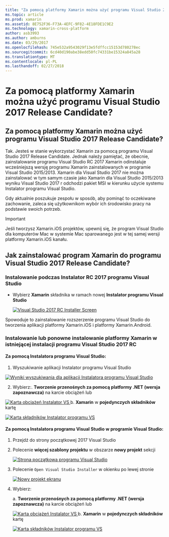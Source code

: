 ```yaml
---
title: "Za pomocą platformy Xamarin można użyć programu Visual Studio 2017 Release Candidate?"
ms.topic: article
ms.prod: xamarin
ms.assetid: 8E752F36-F73A-4EFC-9F82-4E18FDE1C9E2
ms.technology: xamarin-cross-platform
author: asb3993
ms.author: amburns
ms.date: 03/29/2017
ms.openlocfilehash: 745e532a9543029f13e5fdffcc15153d780278ec
ms.sourcegitcommit: 6cd40d190abe38edd50fc74331be15324a845a28
ms.translationtype: MT
ms.contentlocale: pl-PL
ms.lasthandoff: 02/27/2018
---
```

# <a name="can-i-use-visual-studio-2017-release-candidate-with-xamarin"></a>Za pomocą platformy Xamarin można użyć programu Visual Studio 2017 Release Candidate?

## <a name="can-i-use-visual-studio-2017-release-candidate-with-xamarin"></a>Za pomocą platformy Xamarin można użyć programu Visual Studio 2017 Release Candidate?

Tak. Jesteś w stanie wykorzystać Xamarin za pomocą programu Visual Studio 2017 Release Candidate. Jednak należy pamiętać, że obecnie, zainstalowanie programu Visual Studio RC 2017 Xamarin odinstaluje wcześniejszą wersję programu Xamarin zainstalowanych w programie Visual Studio 2015/2013. Xamarin dla Visual Studio 2017 nie można zainstalować w tym samym czasie jako Xamarin dla Visual Studio 2015/2013 wyniku Visual Studio 2017 r odchodzi pakiet MSI w kierunku użycie systemu Instalator programu Visual Studio.

Gdy aktualnie poszukuje zespołu w sposób, aby pominąć to oczekiwane zachowanie, zaleca się użytkownikom wybór ich środowisko pracy na podstawie swoich potrzeb. 

> [!IMPORTANT]
> Jeśli tworzysz Xamarin.iOS projektów, upewnij się, że program Visual Studio dla komputerów Mac w systemie Mac sparowanego jest w tej samej wersji platformy Xamarin.iOS kanału.

## <a name="how-do-i-install-xamarin-to-visual-studio-2017-release-candidate"></a>Jak zainstalować program Xamarin do programu Visual Studio 2017 Release Candidate?

### <a name="installing-during-the-visual-studio-2017-rc-installer"></a>Instalowanie podczas Instalator RC 2017 programu Visual Studio

* Wybierz **Xamarin** składnika w ramach nowej **Instalator programu Visual Studio**

  [ ![](visualstudio-2017-rc-images/install1-sml.png "Visual Studio 2017 RC Installer Screen")](visualstudio-2017-rc-images/install1-orig.png)

Spowoduje to zainstalowanie rozszerzenie programu Visual Studio do tworzenia aplikacji platformy Xamarin.iOS i platformy Xamarin.Android.

### <a name="installing-or-reinstalling-xamarin-in-an-existing-installation-of-visual-studio-2017-rc"></a>Instalowanie lub ponowne instalowanie platformy Xamarin w istniejącej instalacji programu Visual Studio 2017 RC

#### <a name="using-the-visual-studio-installer"></a>Za pomocą Instalatora programu Visual Studio:

1. Wyszukiwanie aplikacji Instalator programu Visual Studio

  [ ![](visualstudio-2017-rc-images/reinstall1-sml.png "Wyniki wyszukiwania dla aplikacji Instalatora programu Visual Studio")](visualstudio-2017-rc-images/reinstall1-orig.png)

2. Wybierz:. **Tworzenie przenośnych za pomocą platformy .NET (wersja zapoznawcza)** na karcie obciążeń lub

  [ ![](visualstudio-2017-rc-images/reinstall2-sml.png "Karta obciążeń Instalator VS") ](visualstudio-2017-rc-images/reinstall2-orig.png) b. **Xamarin** w **pojedynczych składników** kartę

  [ ![](visualstudio-2017-rc-images/reinstall3-sml.png "Karta składników Instalator programu VS")](visualstudio-2017-rc-images/reinstall3-orig.png)

#### <a name="using-the-visual-studio-installer-within-visual-studio"></a>Za pomocą Instalatora programu Visual Studio w programie Visual Studio:
1. Przejdź do strony początkowej 2017 Visual Studio
2. Polecenie **więcej szablony projektu** w obszarze **nowy projekt** sekcji

    [ ![](visualstudio-2017-rc-images/reinstall4-sml.png "Strona początkowa programu Visual Studio")](visualstudio-2017-rc-images/reinstall4-orig.png)
3. Polecenie `Open Visual Studio Installer` w okienku po lewej stronie

    [ ![](visualstudio-2017-rc-images/reinstall5-sml.png "Nowy projekt ekranu")](visualstudio-2017-rc-images/reinstall5-orig.png)
4. Wybierz:
    
    a. **Tworzenie przenośnych za pomocą platformy .NET (wersja zapoznawcza)** na karcie obciążeń lub

    [ ![](visualstudio-2017-rc-images/reinstall2-sml.png "Karta obciążeń Instalator VS") ](visualstudio-2017-rc-images/reinstall2-orig.png) b. **Xamarin** w **pojedynczych składników** kartę

    [ ![](visualstudio-2017-rc-images/reinstall3-sml.png "Karta składników Instalator programu VS")](visualstudio-2017-rc-images/reinstall3-orig.png)
